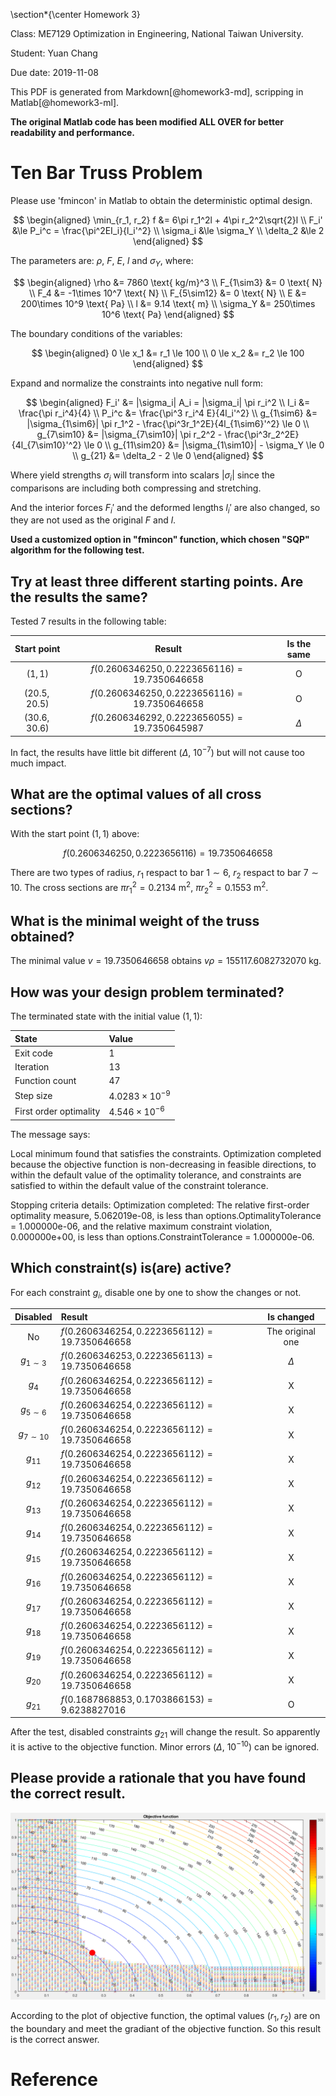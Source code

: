 \section*{\center Homework 3}

Class: ME7129 Optimization in Engineering, National Taiwan University.

Student: Yuan Chang

Due date: 2019-11-08

This PDF is generated from Markdown[@homework3-md], scripping in Matlab[@homework3-ml].

**The original Matlab code has been modified ALL OVER for better readability and performance.**

# Ten Bar Truss Problem

Please use 'fmincon' in Matlab to obtain the deterministic optimal design.

$$
\begin{aligned}
\min_{r_1, r_2} f &= 6\pi r_1^2l + 4\pi r_2^2\sqrt{2}l
\\
F_i' &\le P_i^c = \frac{\pi^2EI_i}{l_i'^2}
\\
\sigma_i &\le \sigma_Y
\\
\delta_2 &\le 2
\end{aligned}
$$

The parameters are: $\rho$, $F$, $E$, $l$ and $\sigma_Y$, where:

$$
\begin{aligned}
\rho &= 7860 \text{ kg/m}^3
\\
F_{1\sim3} &= 0 \text{ N}
\\
F_4 &= -1\times 10^7 \text{ N}
\\
F_{5\sim12} &= 0 \text{ N}
\\
E &= 200\times 10^9 \text{ Pa}
\\
l &= 9.14 \text{ m}
\\
\sigma_Y &= 250\times 10^6 \text{ Pa}
\end{aligned}
$$

The boundary conditions of the variables:

$$
\begin{aligned}
0 \le x_1 &= r_1 \le 100
\\
0 \le x_2 &= r_2 \le 100
\end{aligned}
$$

Expand and normalize the constraints into negative null form:

$$
\begin{aligned}
F_i' &= |\sigma_i| A_i = |\sigma_i| \pi r_i^2
\\
I_i &= \frac{\pi r_i^4}{4}
\\
P_i^c &= \frac{\pi^3 r_i^4 E}{4l_i'^2}
\\
g_{1\sim6} &= |\sigma_{1\sim6}| \pi r_1^2 - \frac{\pi^3r_1^2E}{4l_{1\sim6}'^2} \le 0
\\
g_{7\sim10} &=  |\sigma_{7\sim10}| \pi r_2^2 - \frac{\pi^3r_2^2E}{4l_{7\sim10}'^2} \le 0
\\
g_{11\sim20} &= |\sigma_{1\sim10}| - \sigma_Y \le 0
\\
g_{21} &= \delta_2 - 2 \le 0
\end{aligned}
$$

Where yield strengths $\sigma_i$ will transform into scalars $|\sigma_i|$ since
the comparisons are including both compressing and stretching.

And the interior forces $F_i'$ and the deformed lengths $l_i'$ are also changed,
so they are not used as the original $F$ and $l$.

**Used a customized option in "fmincon" function, which chosen
"SQP" algorithm for the following test.**

## Try at least three different starting points. Are the results the same?

Tested 7 results in the following table:

| Start point | Result | Is the same |
|:-----------:|:------:|:-----------:|
| $(1, 1)$ | $f(0.2606346250, 0.2223656116) = 19.7350646658$ | O |
| $(20.5, 20.5)$ | $f(0.2606346250, 0.2223656116) = 19.7350646658$ | O |
| $(30.6, 30.6)$ | $f(0.2606346292, 0.2223656055) = 19.7350645987$ | $\Delta$ |

In fact, the results have little bit different ($\Delta$, $10^{-7}$)
but will not cause too much impact.

## What are the optimal values of all cross sections?

With the start point $(1, 1)$ above:

$$f(0.2606346250, 0.2223656116) = 19.7350646658$$

There are two types of radius, $r_1$ respact to bar $1\sim6$, $r_2$ respact to bar $7\sim10$.
The cross sections are $\pi r_1^2 = 0.2134 \text{ m}^2$, $\pi r_2^2 = 0.1553 \text{ m}^2$.

## What is the minimal weight of the truss obtained?

The minimal value $v = 19.7350646658$ obtains $v\rho = 155117.6082732070$ kg.

## How was your design problem terminated?

The terminated state with the initial value $(1, 1)$:

| State | Value |
|:------|:------|
| Exit code | $1$ |
| Iteration | $13$ |
| Function count | $47$ |
| Step size | $4.0283\times 10^{-9}$ |
| First order optimality | $4.546\times 10^{-6}$ |

The message says:

Local minimum found that satisfies the constraints.
Optimization completed because the objective function is non-decreasing in
feasible directions, to within the default value of the optimality tolerance,
and constraints are satisfied to within the default value of the constraint tolerance.

Stopping criteria details:
Optimization completed: The relative first-order optimality measure, 5.062019e-08,
is less than options.OptimalityTolerance = 1.000000e-06, and the relative maximum constraint
violation, 0.000000e+00, is less than options.ConstraintTolerance = 1.000000e-06.

## Which constraint(s) is(are) active?

For each constraint $g_i$, disable one by one to show the changes or not.

| Disabled | Result | Is changed |
|:--------:|:-------|:----------:|
| No | $f(0.2606346254, 0.2223656112) = 19.7350646658$ | The original one |
| $g_{1\sim3}$ | $f(0.2606346253, 0.2223656113) = 19.7350646658$ | $\Delta$ |
| $g_4$ | $f(0.2606346254, 0.2223656112) = 19.7350646658$ | X |
| $g_{5\sim6}$ | $f(0.2606346254, 0.2223656112) = 19.7350646658$ | X |
| $g_{7\sim10}$ | $f(0.2606346254, 0.2223656112) = 19.7350646658$ | X |
| $g_{11}$ | $f(0.2606346254, 0.2223656112) = 19.7350646658$ | X |
| $g_{12}$ | $f(0.2606346254, 0.2223656112) = 19.7350646658$ | X |
| $g_{13}$ | $f(0.2606346254, 0.2223656112) = 19.7350646658$ | X |
| $g_{14}$ | $f(0.2606346254, 0.2223656112) = 19.7350646658$ | X |
| $g_{15}$ | $f(0.2606346254, 0.2223656112) = 19.7350646658$ | X |
| $g_{16}$ | $f(0.2606346254, 0.2223656112) = 19.7350646658$ | X |
| $g_{17}$ | $f(0.2606346254, 0.2223656112) = 19.7350646658$ | X |
| $g_{18}$ | $f(0.2606346254, 0.2223656112) = 19.7350646658$ | X |
| $g_{19}$ | $f(0.2606346254, 0.2223656112) = 19.7350646658$ | X |
| $g_{20}$ | $f(0.2606346254, 0.2223656112) = 19.7350646658$ | X |
| $g_{21}$ | $f(0.1687868853, 0.1703866153) = 9.6238827016$ | O |

After the test, disabled constraints $g_{21}$ will change the result.
So apparently it is active to the objective function.
Minor errors ($\Delta$, $10^{-10}$) can be ignored.

## Please provide a rationale that you have found the correct result.

![](img/homework3.png)

According to the plot of objective function, the optimal values $(r_1, r_2)$ are
on the boundary and meet the gradiant of the objective function.
So this result is the correct answer.

# Reference
